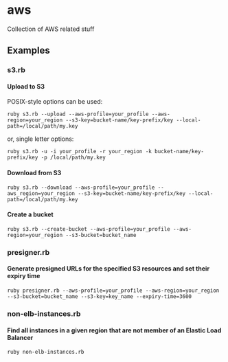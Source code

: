 # aws
Collection of AWS related stuff

## Examples

### s3.rb

#### Upload to S3

POSIX-style options can be used:
```shell
ruby s3.rb --upload --aws-profile=your_profile --aws-region=your_region --s3-key=bucket-name/key-prefix/key --local-path=/local/path/my.key
```
or, single letter options:
```shell
ruby s3.rb -u -i your_profile -r your_region -k bucket-name/key-prefix/key -p /local/path/my.key
```
#### Download from S3

```shell
ruby s3.rb --download --aws-profile=your_profile --aws_region=your_region --s3-key=bucket-name/key-prefix/key --local-path=/local/path/my.key
```
#### Create a bucket

```shell
ruby s3.rb --create-bucket --aws-profile=your_profile --aws-region=your_region --s3-bucket=bucket_name
```
### presigner.rb

#### Generate presigned URLs for the specified S3 resources and set their expiry time
```shell
ruby presigner.rb --aws-profile=your_profile --aws-region=your_region --s3-bucket=bucket_name --s3-key=key_name --expiry-time=3600
```
### non-elb-instances.rb

#### Find all instances in a given region that are not member of an Elastic Load Balancer
```shell
ruby non-elb-instances.rb
```
